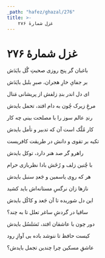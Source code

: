 ```yaml
---
_path: "hafez/ghazal/276"
title: >-
    غزل شمارهٔ ۲۷۶
---
```

# غزل شمارهٔ ۲۷۶

<div class="b" id="bn1"><div class="m1"><p>باغبان گر پنج روزی صحبتِ گُل بایَدَش</p></div>
<div class="m2"><p>بر جفایِ خارِ هجران، صبرِ بلبل بایَدَش</p></div></div>
<div class="b" id="bn2"><div class="m1"><p>ای دل اندر بندِ زلفش از پریشانی مَنال</p></div>
<div class="m2"><p>مرغِ زیرک چُون به دام افتد، تحمل بایدش</p></div></div>
<div class="b" id="bn3"><div class="m1"><p>رندِ عالم سوز را با مصلحت بینی چه کار</p></div>
<div class="m2"><p>کار مُلْک است آن که تدبیر و تأمل بایدش</p></div></div>
<div class="b" id="bn4"><div class="m1"><p>تکیه بر تقوی و دانش در طریقت کافریست</p></div>
<div class="m2"><p>راهرو گر صد هنر دارد، توکل بایدش</p></div></div>
<div class="b" id="bn5"><div class="m1"><p>با چُنین زلف و رُخَش بادا نظربازی حرام</p></div>
<div class="m2"><p>هر که روِی یاسمین و جَعدِ سنبل بایدش</p></div></div>
<div class="b" id="bn6"><div class="m1"><p>نازها زان نرگسِ مستانه‌اش باید کشید</p></div>
<div class="m2"><p>این دل شوریده تا آن جَعد و کاکُل بایدش</p></div></div>
<div class="b" id="bn7"><div class="m1"><p>ساقیا در گردشِ ساغر تعلل تا به چند؟</p></div>
<div class="m2"><p>دور چون با عاشقان افتد، تَسَلسُل بایدش</p></div></div>
<div class="b" id="bn8"><div class="m1"><p>کیست حافظ تا ننوشد باده بی آوازِ رود</p></div>
<div class="m2"><p>عاشقِ مسکین چرا چندین تجمل بایدش؟</p></div></div>
